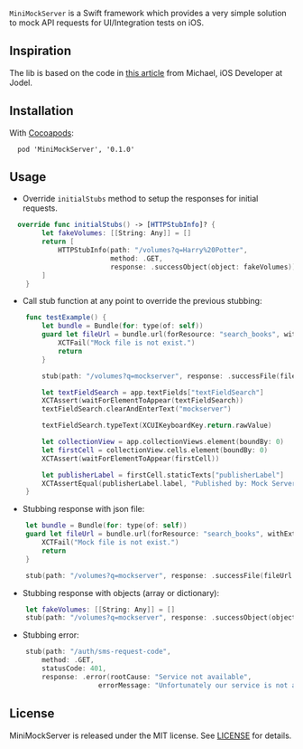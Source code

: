 `MiniMockServer` is a Swift framework which provides a very simple solution to mock API requests for UI/Integration tests on iOS.

## Inspiration

The lib is based on the code in [this article](https://jodel.com/engineering/dynamic-http-mocking/) from Michael, iOS Developer at Jodel.

## Installation

With [Cocoapods](https://cocoapods.org/):

```
  pod 'MiniMockServer', '0.1.0'
```

## Usage

- Override `initialStubs` method to setup the responses for initial requests.

```swift
  override func initialStubs() -> [HTTPStubInfo]? {
        let fakeVolumes: [[String: Any]] = []
        return [
            HTTPStubInfo(path: "/volumes?q=Harry%20Potter",
                         method: .GET,
                         response: .successObject(object: fakeVolumes))
        ]
    }
```

- Call stub function at any point to override the previous stubbing:

```swift
    func testExample() {
        let bundle = Bundle(for: type(of: self))
        guard let fileUrl = bundle.url(forResource: "search_books", withExtension: "json") else {
            XCTFail("Mock file is not exist.")
            return
        }

        stub(path: "/volumes?q=mockserver", response: .successFile(fileUrl: fileUrl))

        let textFieldSearch = app.textFields["textFieldSearch"]
        XCTAssert(waitForElementToAppear(textFieldSearch))
        textFieldSearch.clearAndEnterText("mockserver")

        textFieldSearch.typeText(XCUIKeyboardKey.return.rawValue)

        let collectionView = app.collectionViews.element(boundBy: 0)
        let firstCell = collectionView.cells.element(boundBy: 0)
        XCTAssert(waitForElementToAppear(firstCell))

        let publisherLabel = firstCell.staticTexts["publisherLabel"]
        XCTAssertEqual(publisherLabel.label, "Published by: Mock Server")
    }
```

- Stubbing response with json file:

```swift
    let bundle = Bundle(for: type(of: self))
    guard let fileUrl = bundle.url(forResource: "search_books", withExtension: "json") else {
        XCTFail("Mock file is not exist.")
        return
    }

    stub(path: "/volumes?q=mockserver", response: .successFile(fileUrl: fileUrl))
```

- Stubbing response with objects (array or dictionary):

```swift
    let fakeVolumes: [[String: Any]] = []
    stub(path: "/volumes?q=mockserver", response: .successObject(object: fakeVolumes))
```

- Stubbing error:

```swift
    stub(path: "/auth/sms-request-code",
        method: .GET,
        statusCode: 401,
        response: .error(rootCause: "Service not available",
                      errorMessage: "Unfortunately our service is not available at the moment. Please try again later."))
```

## License
MiniMockServer is released under the MIT license. See [LICENSE](https://github.com/ngoclt/MiniMockServer/blob/master/README.md) for details.
